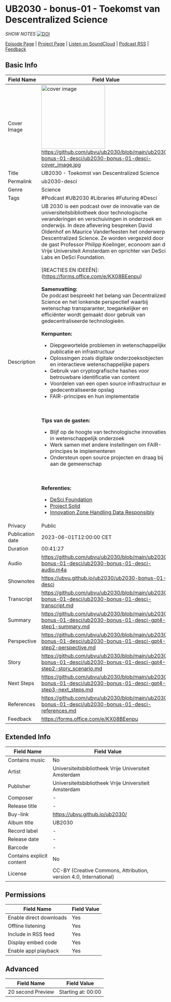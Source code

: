 # UB2030 - bonus-01 - Toekomst van Descentralized Science
*SHOW NOTES*
[![DOI](https://zenodo.org/badge/679753673.svg)](https://zenodo.org/doi/10.5281/zenodo.10666049)

[Episode Page](https://ubvu.github.io/ub2030/ub2030-bonus-01-desci) | [Project Page](https://ubvu.github.io/ub2030/) | [Listen on SoundCloud](https://soundcloud.com/vu-library-live/sets/ub2030-the-future-of-research-libraries) | [Podcast RSS](https://feeds.soundcloud.com/users/soundcloud:users:527805591/sounds.rss) | [Feedback](https://forms.office.com/e/KX08BEenpu)

## Basic Info

Field Name       | Field Value    
---|---
Cover Image            |  <img src="ub2030-bonus-01-desci-cover_image.png" alt="cover image" style="width:200px;height:auto;"> <br/> <https://github.com/ubvu/ub2030/blob/main/ub2030-bonus-01-desci/ub2030-bonus-01-desci-cover_image.jpg>
Title            | UB2030 - Toekomst van Descentralized Science
Permalink        | ub2030-desci 
Genre            | Science
Tags             | #Podcast #UB2030 #Libraries #Futuring #Desci
Description      | UB 2030 is een podcast over de innovatie van de universiteitsbibliotheek door technologische veranderingen en verschuivingen in onderzoek en onderwijs. In deze aflevering bespreken David Oldenhof en Maurice Vanderfeesten het onderwerp Descentralized Science. Ze worden vergezeld door de gast Professor Philipp Koelinger, econoom aan de Vrije Universiteit Amsterdam en oprichter van DeSci Labs en DeSci Foundation.  <br/><br/> [REACTIES EN IDEEËN]:(https://forms.office.com/e/KX08BEenpu) <br/><br/>  **Samenvatting:**<br/>  De podcast bespreekt het belang van Decentralized Science en het lonkende perspectief waarbij wetenschap transparanter, toegankelijker en efficiënter wordt gemaakt door gebruik van gedecentraliseerde technologieën. <br/><br/> **Kernpunten:**<br/> <ul><li>Diepgewortelde problemen in wetenschappelijke publicatie en infrastructuur</li><li>Oplossingen zoals digitale onderzoeksobjecten en interactieve wetenschappelijke papers</li><li>Gebruik van cryptografische hashes voor betrouwbare identificatie van content</li><li>Voordelen van een open source infrastructuur en gedecentraliseerde opslag</li><li>FAIR-principes en hun implementatie</li></ul> <br/><br/>  **Tips van de gasten:**<br/>  <ul><li>Blijf op de hoogte van technologische innovaties in wetenschappelijk onderzoek</li><li>Werk samen met andere instellingen om FAIR-principes te implementeren</li><li>Ondersteun open source projecten en draag bij aan de gemeenschap</li></ul> <br/><br/>  **Referenties:**<br/>  <ul><li><a href="https://www.descifoundation.org/">DeSci Foundation</a></li><li><a href="https://solidproject.org/">Project Solid</a></li><li><a href="https://www.surf.nl/en/innovation-zone-handling-data-responsibly">Innovation Zone Handling Data Responsibly | SURF.Nl</a></li><li><a href="https://www.surf.nl/en/innovation-zone-making-the-most-of-infrastructures">Innovation Zone Making the Most of Infrastructures | SURF.Nl</a></li><li><a href="https://www.surf.nl/en/innovation-zone-strengthen-open-science">Innovation Zone Strengthen Open Science | SURF.Nl</a></li><li><a href="https://www.desci.com">DeSci Labs</a></li></ul>
Privacy          | Public
Publication date | 2023-06-01T12:00:00 CET
Duration         | 00:41:27
Audio            | <https://github.com/ubvu/ub2030/blob/main/ub2030-bonus-01-desci/ub2030-bonus-01-desci-audio.m4a>
Shownotes        | <https://ubvu.github.io/ub2030/ub2030-bonus-01-desci>
Transcript       | <https://github.com/ubvu/ub2030/blob/main/ub2030-bonus-01-desci/ub2030-bonus-01-desci-transcript.md>
Summary          | <https://github.com/ubvu/ub2030/blob/main/ub2030-bonus-01-desci/ub2030-bonus-01-desci-gpt4-step1-summary.md>
Perspective      | <https://github.com/ubvu/ub2030/blob/main/ub2030-bonus-01-desci/ub2030-bonus-01-desci-gpt4-step2-perspective.md>
Story            | <https://github.com/ubvu/ub2030/blob/main/ub2030-bonus-01-desci/ub2030-bonus-01-desci-gpt4-step2-story_scenario.md>
Next Steps       | <https://github.com/ubvu/ub2030/blob/main/ub2030-bonus-01-desci/ub2030-bonus-01-desci-gpt4-step3-next_steps.md>
References       | <https://github.com/ubvu/ub2030/blob/main/ub2030-bonus-01-desci/ub2030-bonus-01-desci-references.md>
Feedback         | <https://forms.office.com/e/KX08BEenpu>


## Extended Info

  Field Name                 | Field Value 
  --------------------------  | -------------------------------------------------------------------
  Contains music              | No
  Artist                      | Universiteitsbibliotheek Vrije Universiteit Amsterdam
  Publisher                   | Universiteitsbibliotheek Vrije Universiteit Amsterdam
  Composer                    | \-
  Release title               | \-
  Buy-link                    | <https://ubvu.github.io/ub2030/>
  Album title                 | UB2030
  Record label                | \-
  Release date                | \-
  Barcode                     | \-
  Contains explicit content   | No
  License                     | CC-BY (Creative Commons, Attribution, version 4.0, International)

## Permissions


  Field Name               | Field Value
  -------------------------| -------------
  Enable direct downloads  | Yes
  Offline listening        | Yes
  Include in RSS feed      | Yes
  Display embed code       | Yes
  Enable appl playback     | Yes
                            

## Advanced


  Field Name         | Field Value
  -------------------| --------------------
  20 second Preview  | Starting at: 00:00